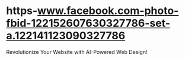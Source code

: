 # https-www.facebook.com-photo-fbid-122152607630327786-set-a.122141123090327786
Revolutionize Your Website with AI-Powered Web Design!
